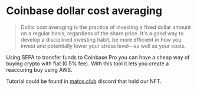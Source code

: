 # Coinbase dollar cost averaging

> Dollar cost averaging is the practice of investing a fixed dollar amount on a regular basis, regardless of the share price. It's a good way to develop a disciplined investing habit, be more efficient in how you invest and potentially lower your stress level—as well as your costs.

Using SEPA to transfer funds to Coinbase Pro you can have a cheap way of buying crypto with fiat (0.5% fee). With this tool it lets you create a reaccuring buy using AWS.

Tutorial could be found in [matos.club](https://matos.club/) discord that hold our NFT.
